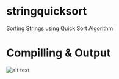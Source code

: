 # stringquicksort
Sorting Strings using Quick Sort Algorithm

# Compilling & Output
![alt text](https://i.ibb.co/HDFQxgJ/Screenshot-1.png)
